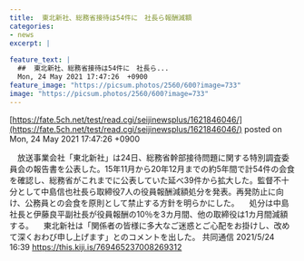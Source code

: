 ```yaml
---
title:  東北新社、総務省接待は54件に　社長ら報酬減額  
categories:
- news
excerpt: |
  
feature_text: |
  ##  東北新社、総務省接待は54件に　社長ら...
  Mon, 24 May 2021 17:47:26  +0900
feature_image: "https://picsum.photos/2560/600?image=733"
image: "https://picsum.photos/2560/600?image=733"
---
```


[https://fate.5ch.net/test/read.cgi/seijinewsplus/1621846046/](https://fate.5ch.net/test/read.cgi/seijinewsplus/1621846046/)
posted on Mon, 24 May 2021 17:47:26  +0900

<!--more-->

　放送事業会社「東北新社」は24日、総務省幹部接待問題に関する特別調査委員会の報告書を公表した。15年11月から20年12月までの約5年間で計54件の会食を確認し、総務省がこれまでに公表していた延べ39件から拡大した。監督不十分として中島信也社長ら取締役7人の役員報酬減額処分を発表。再発防止に向け、公務員との会食を原則として禁止する方針を明らかにした。 　処分は中島社長と伊藤良平副社長が役員報酬の10％を3カ月間、他の取締役は1カ月間減額する。 　東北新社は「関係者の皆様に多大なご迷惑とご心配をお掛けし、改めて深くおわび申し上げます」とのコメントを出した。 共同通信 2021/5/24 16:39 https://this.kiji.is/769465237008269312
